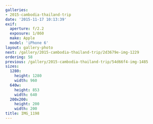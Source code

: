 ```yaml
---
galleries:
- 2015-cambodia-thailand-trip
date: '2015-11-17 10:13:39'
exif:
  aperture: f/2.2
  exposure: 1/860
  make: Apple
  model: 'iPhone 6'
layout: gallery-photo
next: /gallery/2015-cambodia-thailand-trip/2d3679e-img-1229
ordering: 58
previous: /gallery/2015-cambodia-thailand-trip/54d66f4-img-1485
sizes:
  1280:
    height: 1280
    width: 960
  640w:
    height: 853
    width: 640
  200x200:
    height: 200
    width: 200
title: IMG_1198
---
```

